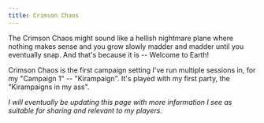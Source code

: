```yaml
---
title: Crimson Chaos
---
```


The Crimson Chaos might sound like a hellish nightmare plane where nothing makes sense and you grow slowly madder and madder until you eventually snap. And that's because it is -- Welcome to Earth!

Crimson Chaos is the first campaign setting I've run multiple sessions in, for my "Campaign 1" -- "Kirampaign". It's played with my first party, the "Kirampaigns in my ass".

_I will eventually be updating this page with more information I see as suitable for sharing and relevant to my players._
